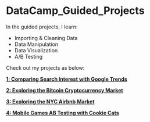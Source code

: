# DataCamp_Guided_Projects

In the guided projects, I learn:

 - Importing & Cleaning Data
 - Data Manipulation
 - Data Visualization
 - A/B Testing
 

Check out my projects as below:

[**1: Comparing Search Interest with Google Trends**](https://github.com/ts756632/DataCamp_Guided_Projects/tree/main/Python/Comparing%20Search%20Interest%20with%20Google%20Trends)

[**2: Exploring the Bitcoin Cryptocurrency Market**](https://github.com/ts756632/DataCamp_Guided_Projects/tree/main/Python/Exploring%20the%20Bitcoin%20Cryptocurrency%20Market)

[**3: Exploring the NYC Airbnb Market**](https://github.com/ts756632/DataCamp_Guided_Projects/tree/main/Python/Exploring%20the%20NYC%20Airbnb%20Market)

[**4: Mobile Games AB Testing with Cookie Cats**](https://github.com/ts756632/DataCamp_Guided_Projects/tree/main/Python/Mobile%20Games%20AB%20Testing%20with%20Cookie%20Cats)


